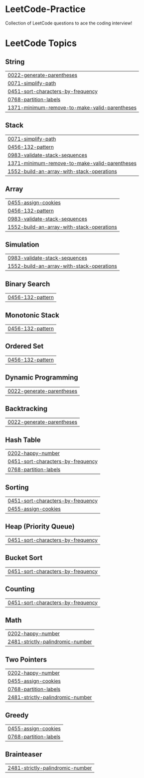 # LeetCode-Practice
Collection of LeetCode questions to ace the coding interview!

<!---LeetCode Topics Start-->
# LeetCode Topics
## String
|  |
| ------- |
| [0022-generate-parentheses](https://github.com/siddhantgupta547/LeetCode-Practice/tree/master/0022-generate-parentheses) |
| [0071-simplify-path](https://github.com/siddhantgupta547/LeetCode-Practice/tree/master/0071-simplify-path) |
| [0451-sort-characters-by-frequency](https://github.com/siddhantgupta547/LeetCode-Practice/tree/master/0451-sort-characters-by-frequency) |
| [0768-partition-labels](https://github.com/siddhantgupta547/LeetCode-Practice/tree/master/0768-partition-labels) |
| [1371-minimum-remove-to-make-valid-parentheses](https://github.com/siddhantgupta547/LeetCode-Practice/tree/master/1371-minimum-remove-to-make-valid-parentheses) |
## Stack
|  |
| ------- |
| [0071-simplify-path](https://github.com/siddhantgupta547/LeetCode-Practice/tree/master/0071-simplify-path) |
| [0456-132-pattern](https://github.com/siddhantgupta547/LeetCode-Practice/tree/master/0456-132-pattern) |
| [0983-validate-stack-sequences](https://github.com/siddhantgupta547/LeetCode-Practice/tree/master/0983-validate-stack-sequences) |
| [1371-minimum-remove-to-make-valid-parentheses](https://github.com/siddhantgupta547/LeetCode-Practice/tree/master/1371-minimum-remove-to-make-valid-parentheses) |
| [1552-build-an-array-with-stack-operations](https://github.com/siddhantgupta547/LeetCode-Practice/tree/master/1552-build-an-array-with-stack-operations) |
## Array
|  |
| ------- |
| [0455-assign-cookies](https://github.com/siddhantgupta547/LeetCode-Practice/tree/master/0455-assign-cookies) |
| [0456-132-pattern](https://github.com/siddhantgupta547/LeetCode-Practice/tree/master/0456-132-pattern) |
| [0983-validate-stack-sequences](https://github.com/siddhantgupta547/LeetCode-Practice/tree/master/0983-validate-stack-sequences) |
| [1552-build-an-array-with-stack-operations](https://github.com/siddhantgupta547/LeetCode-Practice/tree/master/1552-build-an-array-with-stack-operations) |
## Simulation
|  |
| ------- |
| [0983-validate-stack-sequences](https://github.com/siddhantgupta547/LeetCode-Practice/tree/master/0983-validate-stack-sequences) |
| [1552-build-an-array-with-stack-operations](https://github.com/siddhantgupta547/LeetCode-Practice/tree/master/1552-build-an-array-with-stack-operations) |
## Binary Search
|  |
| ------- |
| [0456-132-pattern](https://github.com/siddhantgupta547/LeetCode-Practice/tree/master/0456-132-pattern) |
## Monotonic Stack
|  |
| ------- |
| [0456-132-pattern](https://github.com/siddhantgupta547/LeetCode-Practice/tree/master/0456-132-pattern) |
## Ordered Set
|  |
| ------- |
| [0456-132-pattern](https://github.com/siddhantgupta547/LeetCode-Practice/tree/master/0456-132-pattern) |
## Dynamic Programming
|  |
| ------- |
| [0022-generate-parentheses](https://github.com/siddhantgupta547/LeetCode-Practice/tree/master/0022-generate-parentheses) |
## Backtracking
|  |
| ------- |
| [0022-generate-parentheses](https://github.com/siddhantgupta547/LeetCode-Practice/tree/master/0022-generate-parentheses) |
## Hash Table
|  |
| ------- |
| [0202-happy-number](https://github.com/siddhantgupta547/LeetCode-Practice/tree/master/0202-happy-number) |
| [0451-sort-characters-by-frequency](https://github.com/siddhantgupta547/LeetCode-Practice/tree/master/0451-sort-characters-by-frequency) |
| [0768-partition-labels](https://github.com/siddhantgupta547/LeetCode-Practice/tree/master/0768-partition-labels) |
## Sorting
|  |
| ------- |
| [0451-sort-characters-by-frequency](https://github.com/siddhantgupta547/LeetCode-Practice/tree/master/0451-sort-characters-by-frequency) |
| [0455-assign-cookies](https://github.com/siddhantgupta547/LeetCode-Practice/tree/master/0455-assign-cookies) |
## Heap (Priority Queue)
|  |
| ------- |
| [0451-sort-characters-by-frequency](https://github.com/siddhantgupta547/LeetCode-Practice/tree/master/0451-sort-characters-by-frequency) |
## Bucket Sort
|  |
| ------- |
| [0451-sort-characters-by-frequency](https://github.com/siddhantgupta547/LeetCode-Practice/tree/master/0451-sort-characters-by-frequency) |
## Counting
|  |
| ------- |
| [0451-sort-characters-by-frequency](https://github.com/siddhantgupta547/LeetCode-Practice/tree/master/0451-sort-characters-by-frequency) |
## Math
|  |
| ------- |
| [0202-happy-number](https://github.com/siddhantgupta547/LeetCode-Practice/tree/master/0202-happy-number) |
| [2481-strictly-palindromic-number](https://github.com/siddhantgupta547/LeetCode-Practice/tree/master/2481-strictly-palindromic-number) |
## Two Pointers
|  |
| ------- |
| [0202-happy-number](https://github.com/siddhantgupta547/LeetCode-Practice/tree/master/0202-happy-number) |
| [0455-assign-cookies](https://github.com/siddhantgupta547/LeetCode-Practice/tree/master/0455-assign-cookies) |
| [0768-partition-labels](https://github.com/siddhantgupta547/LeetCode-Practice/tree/master/0768-partition-labels) |
| [2481-strictly-palindromic-number](https://github.com/siddhantgupta547/LeetCode-Practice/tree/master/2481-strictly-palindromic-number) |
## Greedy
|  |
| ------- |
| [0455-assign-cookies](https://github.com/siddhantgupta547/LeetCode-Practice/tree/master/0455-assign-cookies) |
| [0768-partition-labels](https://github.com/siddhantgupta547/LeetCode-Practice/tree/master/0768-partition-labels) |
## Brainteaser
|  |
| ------- |
| [2481-strictly-palindromic-number](https://github.com/siddhantgupta547/LeetCode-Practice/tree/master/2481-strictly-palindromic-number) |
<!---LeetCode Topics End-->